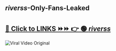 
 ## _riverss_-Only-Fans-Leaked

# <h2><a href="https://clipsfans.com/_riverss_&ref=git">🔗 Click to LINKS ⏩⏩ 👉 🟢 _riverss_ </a></h2>

<a href="https://clipsfans.com/_riverss_&ref=git" rel="nofollow" data-target="animated-image.originalLink"><img src="https://i.ibb.co.com/xMMVF88/686577567.gif" alt="Viral Video Original" style="max-width: 100%; display: inline-block;" data-target="animated-image.originalImage"></a>
